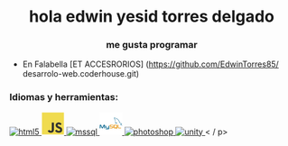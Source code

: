 <h1 align = "center"> hola edwin yesid torres delgado </h1>
<h3 align = "center"> me gusta programar </h3>

- En Falabella [ET ACCESRORIOS] (https://github.com/EdwinTorres85/ desarrolo-web.coderhouse.git)


<h3 align = "left"> Idiomas y herramientas: </h3>
<p align = "left"> <a href="https://www.w3.org/html/" target="_blank"> <img src = "https://raw.githubusercontent.com/devicons/devicon /master/icons/html5/html5-original-wordmark.svg "alt =" html5 "width =" 40 "height =" 40 "/> </a> <a href =" https://developer.mozilla.org / en-US / docs / Web / JavaScript "target =" _ blank "> <img src =" https://raw.githubusercontent.com/devicons/devicon/master/icons/javascript/javascript-original.svg "alt = "javascript" width = "40" height = "40" /> </a> <a href="https://www.microsoft.com/en-us/sql-server" target="_blank"> <img src = "https: // cdn.worldvectorlogo.com/logos/microsoft-sql-server.svg "alt =" mssql "width =" 40 "height =" 40 "/> </a> <a href =" https://www.mysql.com/ "target =" _ blank "> <img src =" https://raw.githubusercontent.com/devicons/devicon/master/icons/mysql/mysql-original-wordmark.svg "alt =" mysql "width =" 40 " height = "40" /> </a> <a href="https://www.photoshop.com/en" target="_blank"> <img src = "https://raw.githubusercontent.com/devicons /devicon/master/icons/photoshop/photoshop-line.svg "alt =" photoshop "width =" 40 "height =" 40 "/> </a> <a href =" https://unity.com/ " target = "_blank "> <img src =" https://www.vectorlogo.zone/logos/unity3d/unity3d-icon.svg "alt =" unity "width =" 40 "height =" 40 "/> </a> < / p>

